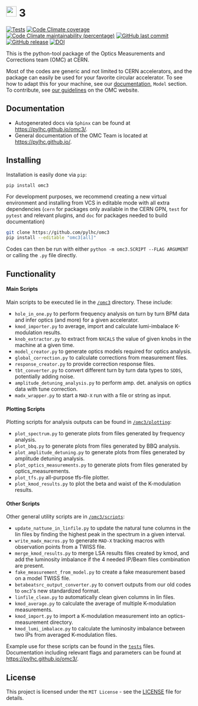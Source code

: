 # <img src="https://raw.githubusercontent.com/pylhc/pylhc.github.io/master/docs/assets/logos/OMC_logo.svg" height="28"> 3

[![Tests](https://github.com/pylhc/omc3/actions/workflows/coverage.yml/badge.svg?branch=master)](https://github.com/pylhc/omc3/actions/workflows/coverage.yml)
[![Code Climate coverage](https://img.shields.io/codeclimate/coverage/pylhc/omc3.svg?style=popout)](https://codeclimate.com/github/pylhc/omc3)
[![Code Climate maintainability (percentage)](https://img.shields.io/codeclimate/maintainability-percentage/pylhc/omc3.svg?style=popout)](https://codeclimate.com/github/pylhc/omc3)
[![GitHub last commit](https://img.shields.io/github/last-commit/pylhc/omc3.svg?style=popout)](https://github.com/pylhc/omc3/)
[![GitHub release](https://img.shields.io/github/release/pylhc/omc3.svg?style=popout)](https://github.com/pylhc/omc3/)
[![DOI](https://zenodo.org/badge/DOI/10.5281/zenodo.5705625.svg)](https://doi.org/10.5281/zenodo.5705625)

This is the python-tool package of the Optics Measurements and Corrections team (OMC) at CERN.

Most of the codes are generic and not limited to CERN accelerators, and the package can easily be used for your favorite circular accelerator.
To see how to adapt this for your machine, see our [documentation](https://pylhc.github.io/omc3/), `Model` section. 
To contribute, see [our guidelines](https://pylhc.github.io/packages/development/contributing/) on the OMC website.

## Documentation

- Autogenerated docs via `Sphinx` can be found at <https://pylhc.github.io/omc3/>.
- General documentation of the OMC Team is located at <https://pylhc.github.io/>.

## Installing

Installation is easily done via `pip`:

```
pip install omc3
```


For development purposes, we recommend creating a new virtual environment and installing from VCS in editable mode with all extra dependencies (`cern` for packages only available in the CERN GPN, `test` for `pytest` and relevant plugins, and `doc` for packages needed to build documentation)
```bash
git clone https://github.com/pylhc/omc3
pip install --editable "omc3[all]"
```

Codes can then be run with either `python -m omc3.SCRIPT --FLAG ARGUMENT` or calling the `.py` file directly.

## Functionality

#### Main Scripts

Main scripts to be executed lie in the [`/omc3`](omc3) directory. These include:
- `hole_in_one.py` to perform frequency analysis on turn by turn BPM data and infer optics (and more) for a given accelerator.
- `kmod_importer.py` to average, import and calculate lumi-imbalace K-modulation results.
- `knob_extractor.py` to extract from `NXCALS` the value of given knobs in the machine at a given time.
- `model_creator.py` to generate optics models required for optics analysis.
- `global_correction.py` to calculate corrections from measurement files.
- `response_creator.py` to provide correction response files.
- `tbt_converter.py` to convert different turn by turn data types to `SDDS`, potentially adding noise.
- `amplitude_detuning_analysis.py` to perform amp. det. analysis on optics data with tune correction.
- `madx_wrapper.py` to start a `MAD-X` run with a file or string as input.

#### Plotting Scripts

Plotting scripts for analysis outputs can be found in [`/omc3/plotting`](omc3/plotting):
- `plot_spectrum.py` to generate plots from files generated by frequency analysis.
- `plot_bbq.py` to generate plots from files generated by BBQ analysis.
- `plot_amplitude_detuning.py` to generate plots from files generated by amplitude detuning analysis.
- `plot_optics_measurements.py` to generate plots from files generated by optics_measurements.
- `plot_tfs.py` all-purpose tfs-file plotter.
- `plot_kmod_results.py` to plot the beta and waist of the K-modulation results.

#### Other Scripts

Other general utility scripts are in [`/omc3/scripts`](omc3/scripts):
- `update_nattune_in_linfile.py` to update the natural tune columns in the lin files by finding the highest peak in the spectrum in a given interval.
- `write_madx_macros.py` to generate `MAD-X` tracking macros with observation points from a TWISS file.
- `merge_kmod_results.py` to merge LSA results files created by kmod, and add the luminosity imbalance if the 4 needed IP/Beam files combination are present.
- `fake_measurement_from_model.py` to create a fake measurement based on a model TWISS file.
- `betabeatsrc_output_converter.py` to convert outputs from our old codes to `omc3`'s new standardized format.
- `linfile_clean.py` to automatically clean given columns in lin files.
- `kmod_average.py` to calculate the average of multiple K-modulation measurements.
- `kmod_import.py` to import a K-modulation measurement into an optics-measurement directory.
- `kmod_lumi_imbalace.py` to calculate the luminosity imbalance between two IPs from averaged K-modulation files.

Example use for these scripts can be found in the [`tests`](tests) files.
Documentation including relevant flags and parameters can be found at <https://pylhc.github.io/omc3/>.

## License

This project is licensed under the `MIT License` - see the [LICENSE](LICENSE) file for details.
